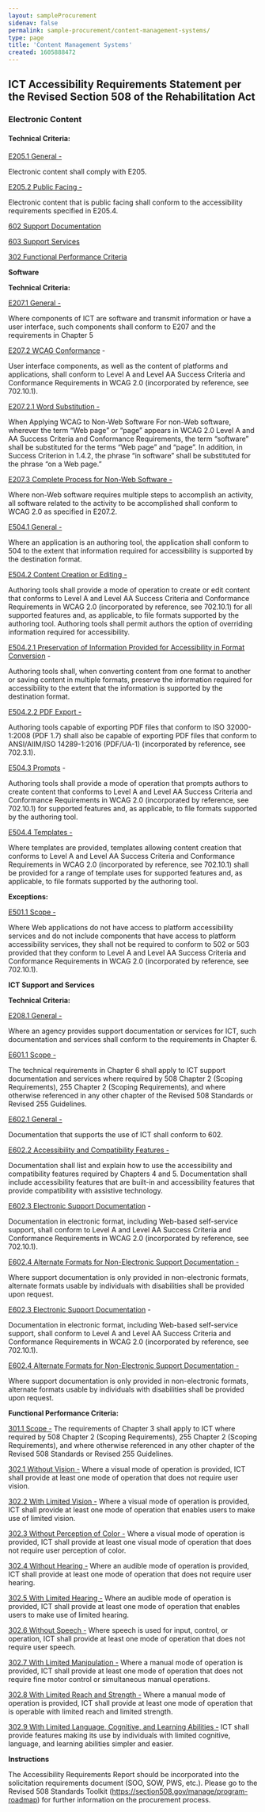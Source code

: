 ```yaml
---
layout: sampleProcurement 
sidenav: false 
permalink: sample-procurement/content-management-systems/
type: page
title: 'Content Management Systems'
created: 1605888472
---
```


## **ICT Accessibility Requirements Statement per the Revised Section 508 of the Rehabilitation Act**

### **Electronic Content**

#### **Technical Criteria:**

[E205.1 General -][1]

Electronic content shall comply with E205.

[E205.2 Public Facing -][2]

Electronic content that is public facing shall conform to the accessibility requirements specified in E205.4.

[602 Support Documentation][3]

[603 Support Services][3]

[302 Functional Performance Criteria][3]

**Software**

**Technical Criteria:**

[E207.1 General -][4]

Where components of ICT are software and transmit information or have a user interface, such components shall conform to E207 and the requirements in Chapter 5

[E207.2 WCAG Conformance][4] -

User interface components, as well as the content of platforms and applications, shall conform to Level A and Level AA Success Criteria and Conformance Requirements in WCAG 2.0 (incorporated by reference, see 702.10.1).

[E207.2.1 Word Substitution -][4]

When Applying WCAG to Non-Web Software For non-Web software, wherever the term “Web page” or “page” appears in WCAG 2.0 Level A and AA Success Criteria and Conformance Requirements, the term “software” shall be substituted for the terms “Web page” and “page”. In addition, in Success Criterion in 1.4.2, the phrase “in software” shall be substituted for the phrase “on a Web page.”

[E207.3 Complete Process for Non-Web Software -][4]

Where non-Web software requires multiple steps to accomplish an activity, all software related to the activity to be accomplished shall conform to WCAG 2.0 as specified in E207.2.

[E504.1 General -][5]

Where an application is an authoring tool, the application shall conform to 504 to the extent that information required for accessibility is supported by the destination format.

[E504.2 Content Creation or Editing -][5]

Authoring tools shall provide a mode of operation to create or edit content that conforms to Level A and Level AA Success Criteria and Conformance Requirements in WCAG 2.0 (incorporated by reference, see 702.10.1) for all supported features and, as applicable, to file formats supported by the authoring tool. Authoring tools shall permit authors the option of overriding information required for accessibility.

[E504.2.1 Preservation of Information Provided for Accessibility in Format Conversion][5] -

Authoring tools shall, when converting content from one format to another or saving content in multiple formats, preserve the information required for accessibility to the extent that the information is supported by the destination format.

[E504.2.2 PDF Export -][6]

Authoring tools capable of exporting PDF files that conform to ISO 32000-1:2008 (PDF 1.7) shall also be capable of exporting PDF files that conform to ANSI/AIIM/ISO 14289-1:2016 (PDF/UA-1) (incorporated by reference, see 702.3.1).

[E504.3 Prompts][6] -

Authoring tools shall provide a mode of operation that prompts authors to create content that conforms to Level A and Level AA Success Criteria and Conformance Requirements in WCAG 2.0 (incorporated by reference, see 702.10.1) for supported features and, as applicable, to file formats supported by the authoring tool.

[E504.4 Templates -][6]

Where templates are provided, templates allowing content creation that conforms to Level A and Level AA Success Criteria and Conformance Requirements in WCAG 2.0 (incorporated by reference, see 702.10.1) shall be provided for a range of template uses for supported features and, as applicable, to file formats supported by the authoring tool.

**Exceptions:**

[E501.1 Scope -][7]

Where Web applications do not have access to platform accessibility services and do not include components that have access to platform accessibility services, they shall not be required to conform to 502 or 503 provided that they conform to Level A and Level AA Success Criteria and Conformance Requirements in WCAG 2.0 (incorporated by reference, see 702.10.1).

**ICT Support and Services**

**Technical Criteria:**

[E208.1 General -][8]

Where an agency provides support documentation or services for ICT, such documentation and services shall conform to the requirements in Chapter 6.

[E601.1 Scope -][8]

The technical requirements in Chapter 6 shall apply to ICT support documentation and services where required by 508 Chapter 2 (Scoping Requirements), 255 Chapter 2 (Scoping Requirements), and where otherwise referenced in any other chapter of the Revised 508 Standards or Revised 255 Guidelines.

[E602.1 General -][9]

Documentation that supports the use of ICT shall conform to 602.

[E602.2 Accessibility and Compatibility Features -][9]

Documentation shall list and explain how to use the accessibility and compatibility features required by Chapters 4 and 5. Documentation shall include accessibility features that are built-in and accessibility features that provide compatibility with assistive technology.

[E602.3 Electronic Support Documentation][10] -

Documentation in electronic format, including Web-based self-service support, shall conform to Level A and Level AA Success Criteria and Conformance Requirements in WCAG 2.0 (incorporated by reference, see 702.10.1).

[E602.4 Alternate Formats for Non-Electronic Support Documentation -][10]

Where support documentation is only provided in non-electronic formats, alternate formats usable by individuals with disabilities shall be provided upon request.

[E602.3 Electronic Support Documentation][10] -

Documentation in electronic format, including Web-based self-service support, shall conform to Level A and Level AA Success Criteria and Conformance Requirements in WCAG 2.0 (incorporated by reference, see 702.10.1).

[E602.4 Alternate Formats for Non-Electronic Support Documentation -][10]

Where support documentation is only provided in non-electronic formats, alternate formats usable by individuals with disabilities shall be provided upon request.

**Functional Performance Criteria:**

[301.1 Scope -][11] The requirements of Chapter 3 shall apply to ICT where required by 508 Chapter 2 (Scoping Requirements), 255 Chapter 2 (Scoping Requirements), and where otherwise referenced in any other chapter of the Revised 508 Standards or Revised 255 Guidelines.

[302.1 Without Vision -][12] Where a visual mode of operation is provided, ICT shall provide at least one mode of operation that does not require user vision.

[302.2 With Limited Vision -][12] Where a visual mode of operation is provided, ICT shall provide at least one mode of operation that enables users to make use of limited vision.

[302.3 Without Perception of Color -][12] Where a visual mode of operation is provided, ICT shall provide at least one visual mode of operation that does not require user perception of color.

[302.4 Without Hearing -][12] Where an audible mode of operation is provided, ICT shall provide at least one mode of operation that does not require user hearing.

[302.5 With Limited Hearing -][12] Where an audible mode of operation is provided, ICT shall provide at least one mode of operation that enables users to make use of limited hearing.

[302.6 Without Speech -][12] Where speech is used for input, control, or operation, ICT shall provide at least one mode of operation that does not require user speech.

[302.7 With Limited Manipulation -][12] Where a manual mode of operation is provided, ICT shall provide at least one mode of operation that does not require fine motor control or simultaneous manual operations.

[302.8 With Limited Reach and Strength -][12] Where a manual mode of operation is provided, ICT shall provide at least one mode of operation that is operable with limited reach and limited strength.

[302.9 With Limited Language, Cognitive, and Learning Abilities -][12] ICT shall provide features making its use by individuals with limited cognitive, language, and learning abilities simpler and easier.

**Instructions**

The Accessibility Requirements Report should be incorporated into the solicitation requirements document (SOO, SOW, PWS, etc.). Please go to the Revised 508 Standards Toolkit (<a href="{{site.baseurl}}/manage/program-roadmap">https://section508.gov/manage/program-roadmap</a>) for further information on the procurement process.

 [1]: {{site.baseurl}}/ict-accessibility#e205_1_general
 [2]: {{site.baseurl}}/ict-accessibility#e205_2_public_facing
 [3]: {{site.baseurl}}/ict-accessibility#602__603__302
 [4]: {{site.baseurl}}/ict-accessibility#e207_1__e207_2__e207_2_1__e207_3
 [5]: {{site.baseurl}}/ict-accessibility#e504_1__e504_2__e504_2_1
 [6]: {{site.baseurl}}/ict-accessibility#e504_2_2__e504_3__e504_4
 [7]: {{site.baseurl}}/ict-accessibility#e501_1_scope_exception
 [8]: {{site.baseurl}}/ict-accessibility#e208_1_general
 [9]: {{site.baseurl}}/ict-accessibility#e602_1_general
 [10]: {{site.baseurl}}/ict-accessibility#e602_3__e602_4
 [11]: {{site.baseurl}}/ict-accessibility#e301_1
 [12]: {{site.baseurl}}/ict-accessibility#e302_1